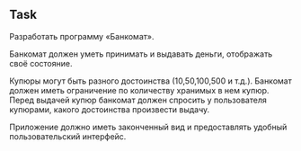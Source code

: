 ## Task

Разработать программу «Банкомат».

Банкомат должен уметь принимать и выдавать деньги, отображать своё состояние.

Купюры могут быть разного достоинства (10,50,100,500 и т.д.). Банкомат должен иметь
ограничение по количеству хранимых в нем купюр. Перед выдачей купюр банкомат
должен спросить у пользователя купюрами, какого достоинства произвести выдачу.

Приложение должно иметь законченный вид и предоставлять удобный
пользовательский интерфейс. 

